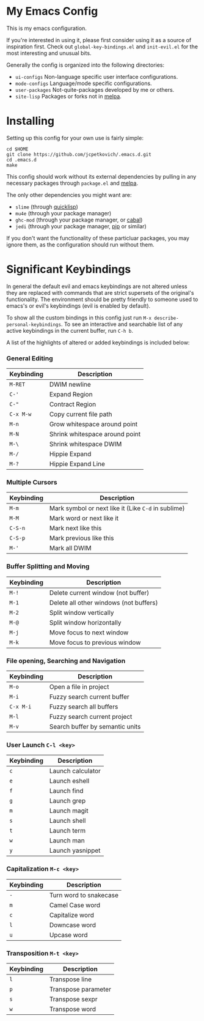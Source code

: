 # My Emacs Config

This is my emacs configuration.

If you're interested in using it, please first consider using it as a
source of inspiration first. Check out `global-key-bindings.el` and
`init-evil.el` for the most interesting and unusual bits.

Generally the config is organized into the following directories:

- `ui-configs` Non-language specific user interface configurations.
- `mode-configs` Language/mode specific configurations.
- `user-packages` Not-quite-packages developed by me or others.
- `site-lisp` Packages or forks not in [melpa](http://melpa.milkbox.net/).

# Installing

Setting up this config for your own use is fairly simple:

    cd $HOME
    git clone https://github.com/jcpetkovich/.emacs.d.git
    cd .emacs.d
    make

This config should work without its external dependencies by pulling
in any necessary packages through `package.el` and
[melpa](http://melpa.milkbox.net/).

The only other dependencies you might want are:

- `slime` (through [quicklisp](http://www.quicklisp.org/beta/))
- `mu4e` (through your package manager)
- `ghc-mod` (through your package manager, or [cabal](http://www.haskell.org/cabal/))
- `jedi` (through your package manager, [pip](https://pypi.python.org/pypi/pip) or similar)

If you don't want the functionality of these particluar packages, you
may ignore them, as the configuration should run without them.

# Significant Keybindings

In general the default evil and emacs keybindings are not altered
unless they are replaced with commands that are strict supersets of
the original's functionality. The environment should be pretty
friendly to someone used to emacs's or evil's keybindings (evil is
enabled by default).

To show all the custom bindings in this config just run `M-x
describe-personal-keybindings`. To see an interactive and searchable
list of any active keybindings in the current buffer, run `C-h b`.

A list of the highlights of altered or added keybindings is included
below:

### General Editing
| Keybinding | Description |
|------------|-------------|
| `M-RET`    | DWIM newline |
| `C-'`      | Expand Region |
| `C-"`      | Contract Region |
| `C-x M-w`  | Copy current file path |
| `M-n`      | Grow whitespace around point |
| `M-N`      | Shrink whitespace around point |
| `M-\`      | Shrink whitespace DWIM |
| `M-/`      | Hippie Expand |
| `M-?`      | Hippie Expand Line |

### Multiple Cursors
| Keybinding | Description |
|------------|-------------|
| `M-m`      | Mark symbol or next like it (Like `C-d` in sublime) |
| `M-M`      | Mark word or next like it |
| `C-S-n`    | Mark next like this |
| `C-S-p`    | Mark previous like this |
| `M-'`      | Mark all DWIM |

### Buffer Splitting and Moving
| Keybinding | Description |
|------------|-------------|
| `M-!`      | Delete current window (not buffer) |
| `M-1`      | Delete all other windows (not buffers) |
| `M-2`      | Split window vertically |
| `M-@`      | Split window horizontally |
| `M-j`      | Move focus to next window |
| `M-k`      | Move focus to previous window |

### File opening, Searching and Navigation
| Keybinding | Description |
|------------|-------------|
| `M-o`      | Open a file in project |
| `M-i`      | Fuzzy search current buffer |
| `C-x M-i`  | Fuzzy search all buffers |
| `M-l`      | Fuzzy search current project |
| `M-v`      | Search buffer by semantic units |

### User Launch `C-l <key>`
| Keybinding | Description |
|------------|-------------|
| `c`        | Launch calculator |
| `e`        | Launch eshell |
| `f`        | Launch find |
| `g`        | Launch grep |
| `m`        | Launch magit |
| `s`        | Launch shell |
| `t`        | Launch term |
| `w`        | Launch man |
| `y`        | Launch yasnippet |

### Capitalization `M-c <key>`
| Keybinding | Description |
|------------|-------------|
| `-`        | Turn word to snakecase |
| `m`        | Camel Case word |
| `c`        | Capitalize word |
| `l`        | Downcase word |
| `u`        | Upcase word |


### Transposition `M-t <key>`
| Keybinding | Description |
|------------|-------------|
| `l`        | Transpose line |
| `p`        | Transpose parameter |
| `s`        | Transpose sexpr |
| `w`        | Transpose word |
